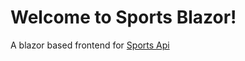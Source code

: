 # Welcome to Sports Blazor!

A blazor based frontend for [Sports Api](https://github.com/retepz/dotnet-sports-api)
